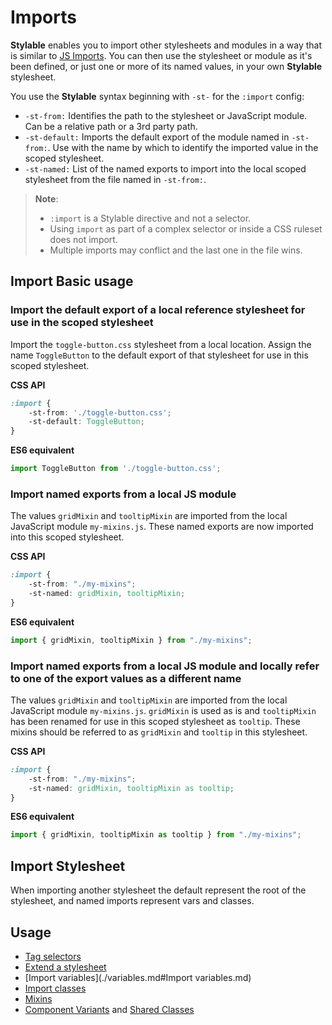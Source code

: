 # Imports

**Stylable** enables you to import other stylesheets and modules in a way that is similar to [JS Imports](https://developer.mozilla.org/en-US/docs/Web/JavaScript/Reference/Statements/import). You can then use the stylesheet or module as it's been defined, or just one or more of its named values, in your own **Stylable** stylesheet.

You use the **Stylable** syntax beginning with `-st-` for the `:import` config:

* `-st-from:` Identifies the path to the stylesheet or JavaScript module. Can be a relative path or a 3rd party path.
* `-st-default:` Imports the default export of the module named in `-st-from:`. Use with the name by which to identify the imported value in the scoped stylesheet.
* `-st-named:` List of the named exports to import into the local scoped stylesheet from the file named in `-st-from:`.

> **Note**:
> * `:import` is a Stylable directive and not a selector.
> * Using `import` as part of a complex selector or inside a CSS ruleset does not import.
> * Multiple imports may conflict and the last one in the file wins.

## Import Basic usage

### Import the default export of a local reference stylesheet for use in the scoped stylesheet

Import the `toggle-button.css` stylesheet from a local location. Assign the name `ToggleButton` to the default export of that stylesheet for use in this scoped stylesheet.

**CSS API**
```css
:import {
    -st-from: './toggle-button.css';
    -st-default: ToggleButton;
}
```

**ES6 equivalent**
```js
import ToggleButton from './toggle-button.css';
```

### Import named exports from a local JS module

The values `gridMixin` and `tooltipMixin` are imported from the local JavaScript module `my-mixins.js`. These named exports are now imported into this scoped stylesheet.

**CSS API**
```css
:import {
    -st-from: "./my-mixins";
    -st-named: gridMixin, tooltipMixin;
}
```

**ES6 equivalent**
```js
import { gridMixin, tooltipMixin } from "./my-mixins";
```

### Import named exports from a local JS module and locally refer to one of the export values as a different name

The values `gridMixin` and `tooltipMixin` are imported from the local JavaScript module `my-mixins.js`. `gridMixin` is used as is and `tooltipMixin` has been renamed for use in this scoped stylesheet as ```tooltip```. These mixins should be referred to as `gridMixin` and `tooltip` in this stylesheet.

**CSS API**
```css
:import {
    -st-from: "./my-mixins";
    -st-named: gridMixin, tooltipMixin as tooltip;
}
```

**ES6 equivalent**
```js
import { gridMixin, tooltipMixin as tooltip } from "./my-mixins";
```

## Import Stylesheet

When importing another stylesheet the default represent the root of the stylesheet, and named imports represent vars and classes.

## Usage

* [Tag selectors](./tag-selectors.md)
* [Extend a stylesheet](./extend-stylesheet.md)
* [Import variables](./variables.md#Import variables.md)
* [Import classes](./class-selectors.md#import-classes.md)
* [Mixins](./mixin-syntax.md)
* [Component Variants](../guides/component-variants.md) and [Shared Classes](../guides/shared-classes.md)
